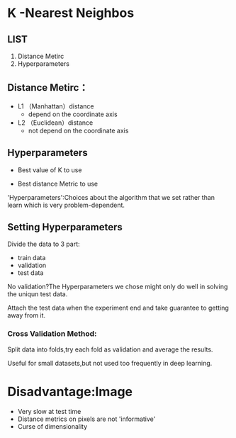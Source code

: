 # K -Nearest Neighbos

## LIST

1. Distance Metirc
2. Hyperparameters


## Distance Metirc：

- L1 （Manhattan）distance
  - depend on the coordinate axis
- L2 （Euclidean）distance
  - not depend on the coordinate axis

## Hyperparameters

- Best value of K to use

- Best distance Metric to use

'Hyperparameters':Choices about the algorithm that we set rather than learn which is very problem-dependent.

## Setting Hyperparameters

Divide the data to 3 part:
- train data
- validation
- test data

No validation?The Hyperparameters we chose might only do well in solving the uniqun test data.

Attach the test data when the experiment end and take guarantee to getting away from it.

### Cross Validation Method:
Split data into folds,try each fold as validation and average the results.

Useful for small datasets,but not used too frequently in deep learning.

# Disadvantage:Image

- Very slow at test time
- Distance metrics on pixels are not 'informative'
- Curse of dimensionality